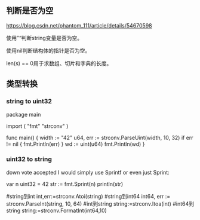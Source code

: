 ## 判断是否为空

https://blog.csdn.net/phantom_111/article/details/54670598

使用”“判断string变量是否为空。

使用nil判断结构体的指针是否为空。 

len(s) == 0用于求数组、切片和字典的长度。 

## 类型转换
### string to uint32
 
package main

import (
    "fmt"
    "strconv"
)

func main() {
    width := "42"
    u64, err := strconv.ParseUint(width, 10, 32)
    if err != nil {
        fmt.Println(err)
    }
    wd := uint(u64)
    fmt.Println(wd)
}


### uint32 to string

down vote
accepted
I would simply use Sprintf or even just Sprint:

var n uint32 = 42
str := fmt.Sprint(n)
println(str)
 
#string到int
int,err:=strconv.Atoi(string)
#string到int64
int64, err := strconv.ParseInt(string, 10, 64)
#int到string
string:=strconv.Itoa(int)
#int64到string
string:=strconv.FormatInt(int64,10)
 




